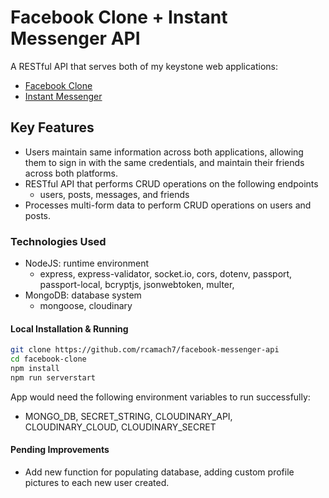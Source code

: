 # Facebook Clone + Instant Messenger API

A RESTful API that serves both of my keystone web applications:

- [Facebook Clone](https://github.com/rcamach7/facebook-clone)
- [Instant Messenger](https://github.com/rcamach7/messenger)

## Key Features

- Users maintain same information across both applications, allowing them to sign in with the same credentials, and maintain their friends across both platforms.
- RESTful API that performs CRUD operations on the following endpoints
  - users, posts, messages, and friends
- Processes multi-form data to perform CRUD operations on users and posts.

### Technologies Used

- NodeJS: runtime environment
  - express, express-validator, socket.io, cors, dotenv, passport, passport-local, bcryptjs, jsonwebtoken, multer,
- MongoDB: database system
  - mongoose, cloudinary

#### Local Installation & Running

```bash
git clone https://github.com/rcamach7/facebook-messenger-api
cd facebook-clone
npm install
npm run serverstart
```

App would need the following environment variables to run successfully:

- MONGO_DB, SECRET_STRING, CLOUDINARY_API, CLOUDINARY_CLOUD, CLOUDINARY_SECRET

#### Pending Improvements

- Add new function for populating database, adding custom profile pictures to each new user created.
